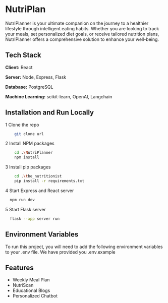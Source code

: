 
# NutriPlan
NutriPlanner is your ultimate companion on the journey to a healthier lifestyle through intelligent eating habits. Whether you are looking to track your meals, set personalized diet goals, or receive tailored nutrition plans, NutriPlanner offers a comprehensive solution to enhance your well-being. 



## Tech Stack

**Client:** React

**Server:** Node, Express, Flask

**Database:** PostgreSQL

**Machine Learning:** scikit-learn, OpenAI, Langchain


## Installation and Run Locally

1 Clone the repo
```bash
    git clone url
```
2 Install NPM packages
```bash
    cd .\NutriPlanner
    npm install
```
3 Install pip packages
```bash
    cd .\the_nutritionist
    pip install -r requirements.txt
```
4 Start Express and React server
```bash
  npm run dev
```
5 Start Flask server
```bash
  flask --app server run
```


    
## Environment Variables

To run this project, you will need to add the following environment variables to your .env file. We have provided you .env.example




## Features

- Weekly Meal Plan
- NutriScan
- Educational Blogs
- Personalized Chatbot 
